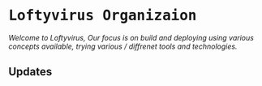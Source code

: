 # <samp>Loftyvirus Organizaion</samp>
_Welcome to Loftyvirus, Our focus is on build and deploying using various concepts available, trying various / diffrenet tools and technologies._


## Updates
<!-- feed start -->
<!-- feed end -->
